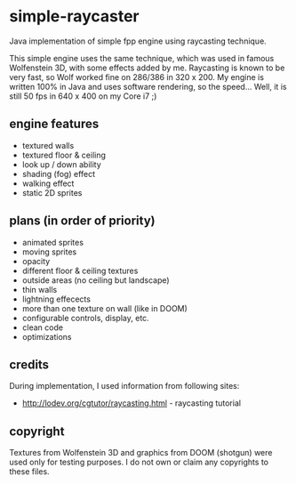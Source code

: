 # simple-raycaster
Java implementation of simple fpp engine using raycasting technique.

This simple engine uses the same technique, which was used in famous Wolfenstein 3D, with some effects added by me. 
Raycasting is known to be very fast, so Wolf worked fine on 286/386 in 320 x 200. 
My engine is written 100% in Java and uses software rendering, so the speed... Well, it is still 50 fps in 640 x 400 on my Core i7 ;)

## engine features
* textured walls
* textured floor & ceiling
* look up / down ability
* shading (fog) effect
* walking effect
* static 2D sprites

## plans (in order of priority)

* animated sprites
* moving sprites
* opacity
* different floor & ceiling textures
* outside areas (no ceiling but landscape)
* thin walls
* lightning effecects
* more than one texture on wall (like in DOOM)
* configurable controls, display, etc.
* clean code
* optimizations

## credits

During implementation, I used information from following sites:

* http://lodev.org/cgtutor/raycasting.html - raycasting tutorial

## copyright
Textures from Wolfenstein 3D and graphics from DOOM (shotgun) were used only for testing purposes.
I do not own or claim any copyrights to these files.
